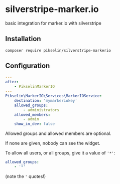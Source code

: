 # silverstripe-marker.io
basic integration for marker.io with silverstripe

## Installation

`composer require pikselin/silverstripe-markerio`

## Configuration

```yaml
---
after:
    - PikselinMarkerIO
---
Pikselin\MarkerIO\Services\MarkerIOService:
    destination: 'mymarkeriokey'
    allowed_groups:
        - administrators
    allowed_members:
        - admin
    show_in_dev: false
```

Allowed groups and allowed members are optional.

If none are given, nobody can see the widget.

To allow all users, or all groups, give it a value of `'*'`:

```yaml
allowed_groups:
    - '*'
```

(note the `'` quotes!)
